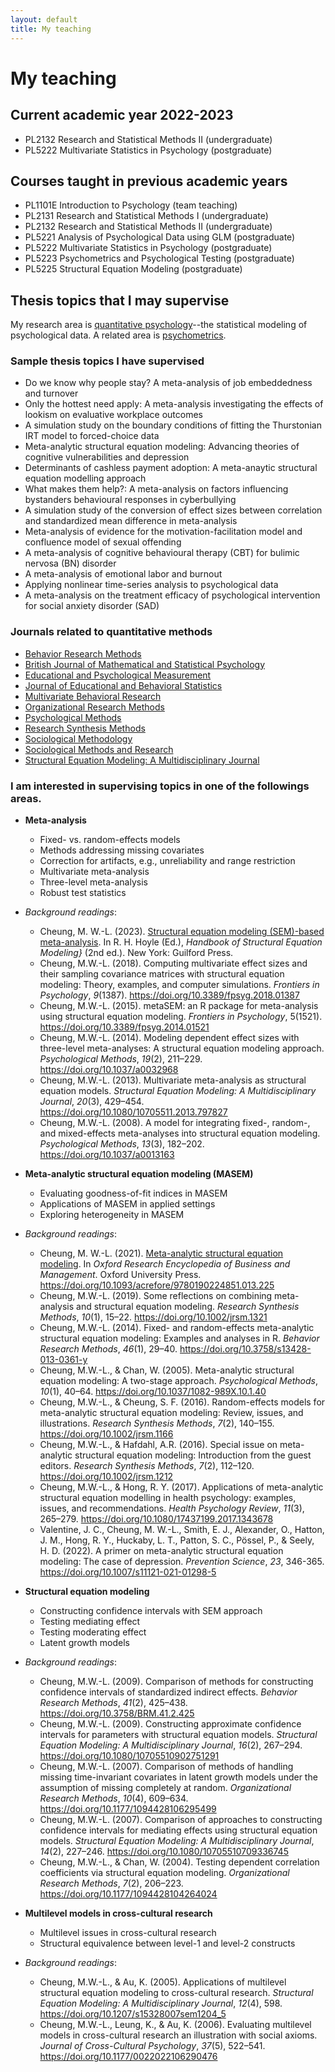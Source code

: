 ```yaml
---
layout: default
title: My teaching
---
```


My teaching
======================

## Current academic year 2022-2023
* PL2132 Research and Statistical Methods II (undergraduate)
* PL5222 Multivariate Statistics in Psychology (postgraduate)

## Courses taught in previous academic years
* PL1101E Introduction to Psychology (team teaching)
* PL2131 Research and Statistical Methods I (undergraduate)
* PL2132 Research and Statistical Methods II (undergraduate)
* PL5221 Analysis of Psychological Data using GLM (postgraduate)
* PL5222 Multivariate Statistics in Psychology (postgraduate)
* PL5223 Psychometrics and Psychological Testing (postgraduate)
* PL5225 Structural Equation Modeling (postgraduate)

## Thesis topics that I may supervise
My research area is [quantitative psychology](http://www.apa.org/research/tools/quantitative/index.aspx)--the statistical modeling of psychological data. A related area is [psychometrics](https://www.psychometricsociety.org/content/what-psychometrics). 

### Sample thesis topics I have supervised
* Do we know why people stay? A meta-analysis of job embeddedness and turnover
* Only the hottest need apply: A meta-analysis investigating the effects of lookism on evaluative workplace outcomes
* A simulation study on the boundary conditions of fitting the Thurstonian IRT model to forced-choice data
* Meta-analytic structural equation modeling: Advancing theories of cognitive vulnerabilities and depression
* Determinants of cashless payment adoption: A meta-anaytic structural equation modelling approach
* What makes them help?: A meta-analysis on factors influencing bystanders behavioural responses in cyberbullying
* A simulation study of the conversion of effect sizes between correlation and standardized mean difference in meta-analysis
* Meta-analysis of evidence for the motivation-facilitation model and confluence model of sexual offending
* A meta-analysis of cognitive behavioural therapy (CBT) for bulimic nervosa (BN) disorder
* A meta-analysis of emotional labor and burnout
* Applying nonlinear time-series analysis to psychological data
* A meta-analysis on the treatment efficacy of psychological intervention for social anxiety disorder (SAD)

### Journals related to quantitative methods
* [Behavior Research Methods](http://www.springer.com/psychology/cognitive+psychology/journal/13428)
* [British Journal of Mathematical and Statistical Psychology](http://onlinelibrary.wiley.com/journal/10.1111/(ISSN)2044-8317)
* [Educational and Psychological Measurement](http://epm.sagepub.com/)
* [Journal of Educational and Behavioral Statistics](http://jeb.sagepub.com/)
* [Multivariate Behavioral Research](http://www.tandfonline.com/toc/hmbr20/current)
* [Organizational Research Methods](http://orm.sagepub.com/)
* [Psychological Methods](http://www.apa.org/journals/met)
* [Research Synthesis Methods](http://onlinelibrary.wiley.com/journal/10.1002/(ISSN)1759-2887)
* [Sociological Methodology](http://onlinelibrary.wiley.com/journal/10.1111/(ISSN)1467-9531)
* [Sociological Methods and Research](http://smr.sagepub.com/)
* [Structural Equation Modeling: A Multidisciplinary Journal](http://www.tandfonline.com/toc/hsem20/current)

### I am interested in supervising topics in one of the followings areas.

* **Meta-analysis**
  + Fixed- vs. random-effects models
  + Methods addressing missing covariates
  + Correction for artifacts, e.g., unreliability and range restriction
  + Multivariate meta-analysis
  + Three-level meta-analysis
  + Robust test statistics
* *Background readings*:
  + Cheung, M. W.-L. (2023). [Structural equation modeling (SEM)-based meta-analysis](https://psyarxiv.com/93nfr). In R. H. Hoyle (Ed.), *Handbook of Structural Equation Modeling}* (2nd ed.). New York: Guilford Press. 
  + Cheung, M.W.-L. (2018). Computing multivariate effect sizes and their sampling covariance matrices with structural equation modeling: Theory, examples, and computer simulations. *Frontiers in Psychology*, *9*(1387). https://doi.org/10.3389/fpsyg.2018.01387
  + Cheung, M.W.-L. (2015). metaSEM: an R package for meta-analysis using structural equation modeling. *Frontiers in Psychology*, 5(1521). https://doi.org/10.3389/fpsyg.2014.01521
  + Cheung, M.W.-L. (2014). Modeling dependent effect sizes with three-level meta-analyses: A structural equation modeling approach. *Psychological Methods*, *19*(2), 211–229. https://doi.org/10.1037/a0032968
  + Cheung, M.W.-L. (2013). Multivariate meta-analysis as structural equation models. *Structural Equation Modeling: A Multidisciplinary Journal*, *20*(3), 429–454. https://doi.org/10.1080/10705511.2013.797827
  + Cheung, M.W.-L. (2008). A model for integrating fixed-, random-, and mixed-effects meta-analyses into structural equation modeling. *Psychological Methods*, *13*(3), 182–202. https://doi.org/10.1037/a0013163
  
* **Meta-analytic structural equation modeling (MASEM)**
  + Evaluating goodness-of-fit indices in MASEM
  + Applications of MASEM in applied settings
  + Exploring heterogeneity in MASEM
* *Background readings*:
  + Cheung, M. W.-L. (2021). [Meta-analytic structural equation modeling](https://psyarxiv.com/epsqt/). In *Oxford Research Encyclopedia of Business and Management*. Oxford University Press. https://doi.org/10.1093/acrefore/9780190224851.013.225
  + Cheung, M.W.-L. (2019). Some reflections on combining meta-analysis and structural equation modeling. *Research Synthesis Methods*, *10*(1), 15–22. https://doi.org/10.1002/jrsm.1321
  + Cheung, M.W.-L. (2014). Fixed- and random-effects meta-analytic structural equation modeling: Examples and analyses in R. *Behavior Research Methods*, *46*(1), 29–40. https://doi.org/10.3758/s13428-013-0361-y
  + Cheung, M.W.-L., & Chan, W. (2005). Meta-analytic structural equation modeling: A two-stage approach. *Psychological Methods*, *10*(1), 40–64. https://doi.org/10.1037/1082-989X.10.1.40
  + Cheung, M.W.-L., & Cheung, S. F. (2016). Random-effects models for meta-analytic structural equation modeling: Review, issues, and illustrations. *Research Synthesis Methods*, *7*(2), 140–155. https://doi.org/10.1002/jrsm.1166
  + Cheung, M.W.-L., & Hafdahl, A.R. (2016). Special issue on meta-analytic structural equation modeling: Introduction from the guest editors. *Research Synthesis Methods*, *7*(2), 112–120. https://doi.org/10.1002/jrsm.1212
  + Cheung, M.W.-L., & Hong, R. Y. (2017). Applications of meta-analytic structural equation modelling in health psychology: examples, issues, and recommendations. *Health Psychology Review*, *11*(3), 265–279. https://doi.org/10.1080/17437199.2017.1343678
  + Valentine, J. C., Cheung, M. W.-L., Smith, E. J., Alexander, O., Hatton, J. M., Hong, R. Y., Huckaby, L. T., Patton, S. C., Pössel, P., & Seely, H. D. (2022). A primer on meta-analytic structural equation modeling: The case of depression. *Prevention Science*, *23*, 346-365. https://doi.org/10.1007/s11121-021-01298-5 

* **Structural equation modeling**
  + Constructing confidence intervals with SEM approach
  + Testing mediating effect
  + Testing moderating effect
  + Latent growth models
* *Background readings*:
  + Cheung, M.W.-L. (2009). Comparison of methods for constructing confidence intervals of standardized indirect effects. *Behavior Research Methods*, *41*(2), 425–438. https://doi.org/10.3758/BRM.41.2.425
  + Cheung, M.W.-L. (2009). Constructing approximate confidence intervals for parameters with structural equation models. *Structural Equation Modeling: A Multidisciplinary Journal*, *16*(2), 267–294. https://doi.org/10.1080/10705510902751291
  + Cheung, M.W.-L. (2007). Comparison of methods of handling missing time-invariant covariates in latent growth models under the assumption of missing completely at random. *Organizational Research Methods*, *10*(4), 609–634. https://doi.org/10.1177/1094428106295499
  + Cheung, M.W.-L. (2007). Comparison of approaches to constructing confidence intervals for mediating effects using structural equation models. *Structural Equation Modeling: A Multidisciplinary Journal*, *14*(2), 227–246. https://doi.org/10.1080/10705510709336745
  + Cheung, M.W.-L., & Chan, W. (2004). Testing dependent correlation coefficients via structural equation modeling. *Organizational Research Methods*, *7*(2), 206–223. https://doi.org/10.1177/1094428104264024

* **Multilevel models in cross-cultural research**
  + Multilevel issues in cross-cultural research
  + Structural equivalence between level-1 and level-2 constructs
* *Background readings*:
  + Cheung, M.W.-L., & Au, K. (2005). Applications of multilevel structural equation modeling to cross-cultural research. *Structural Equation Modeling: A Multidisciplinary Journal*, *12*(4), 598. https://doi.org/10.1207/s15328007sem1204_5
  + Cheung, M.W.-L., Leung, K., & Au, K. (2006). Evaluating multilevel models in cross-cultural research an illustration with social axioms. *Journal of Cross-Cultural Psychology*, *37*(5), 522–541. https://doi.org/10.1177/0022022106290476
